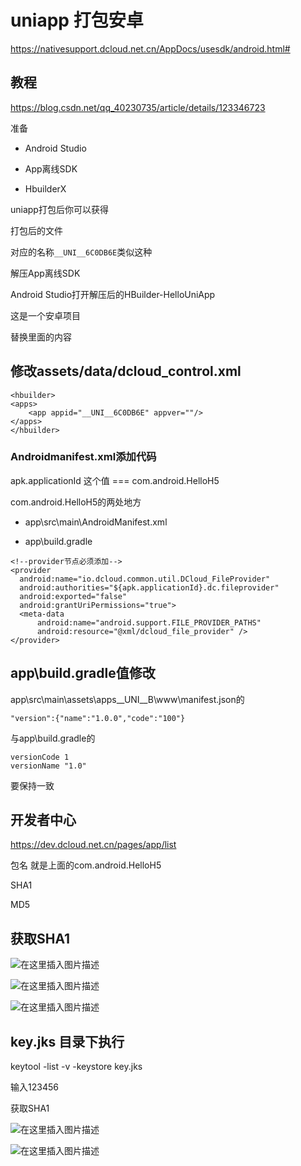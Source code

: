

# uniapp 打包安卓

https://nativesupport.dcloud.net.cn/AppDocs/usesdk/android.html#

## 教程

https://blog.csdn.net/qq_40230735/article/details/123346723



准备

- Android Studio

- App离线SDK

- HbuilderX

uniapp打包后你可以获得

 打包后的文件

对应的名称`__UNI__6C0DB6E`类似这种



解压App离线SDK

Android Studio打开解压后的HBuilder-HelloUniApp

这是一个安卓项目

替换里面的内容



## 修改assets/data/dcloud_control.xml

```
<hbuilder>
<apps>
    <app appid="__UNI__6C0DB6E" appver=""/>
</apps>
</hbuilder>
```





### Androidmanifest.xml添加代码

apk.applicationId 这个值 === com.android.HelloH5

com.android.HelloH5的两处地方

- app\src\main\AndroidManifest.xml

- app\build.gradle

```
<!--provider节点必须添加-->
<provider
  android:name="io.dcloud.common.util.DCloud_FileProvider"
  android:authorities="${apk.applicationId}.dc.fileprovider"
  android:exported="false"
  android:grantUriPermissions="true">
  <meta-data
      android:name="android.support.FILE_PROVIDER_PATHS"
      android:resource="@xml/dcloud_file_provider" />
</provider>

```





## app\build.gradle值修改

app\src\main\assets\apps\__UNI__B\www\manifest.json的

```
"version":{"name":"1.0.0","code":"100"}
```

与app\build.gradle的 

```
versionCode 1
versionName "1.0"
```

要保持一致

## 开发者中心

https://dev.dcloud.net.cn/pages/app/list



包名  就是上面的com.android.HelloH5

SHA1 

MD5





## 获取SHA1 

 ![在这里插入图片描述](https://img-blog.csdnimg.cn/f8a2192843d149e6946eac82c1fab8bd.png?x-oss-process=image/watermark,type_d3F5LXplbmhlaQ,shadow_50,text_Q1NETiBAQW1vZG9ybw==,size_20,color_FFFFFF,t_70,g_se,x_16#pic_center)



 ![在这里插入图片描述](https://img-blog.csdnimg.cn/7a06837a3a7e41a48728f918447ea450.png?x-oss-process=image/watermark,type_d3F5LXplbmhlaQ,shadow_50,text_Q1NETiBAQW1vZG9ybw==,size_20,color_FFFFFF,t_70,g_se,x_16#pic_center)



 ![在这里插入图片描述](https://img-blog.csdnimg.cn/488ac81d6d874c5ab828c423cb69b0c7.png?x-oss-process=image/watermark,type_d3F5LXplbmhlaQ,shadow_50,text_Q1NETiBAQW1vZG9ybw==,size_20,color_FFFFFF,t_70,g_se,x_16#pic_center)



## key.jks   目录下执行

 keytool -list -v -keystore key.jks    

输入123456

获取SHA1

 ![在这里插入图片描述](https://img-blog.csdnimg.cn/48159ede962b40b7afceca9b428203d5.png?x-oss-process=image/watermark,type_d3F5LXplbmhlaQ,shadow_50,text_Q1NETiBAQW1vZG9ybw==,size_20,color_FFFFFF,t_70,g_se,x_16#pic_center) 





 ![在这里插入图片描述](https://img-blog.csdnimg.cn/29d4e945bc4e4b3ea3acecedf06c5574.png?x-oss-process=image/watermark,type_d3F5LXplbmhlaQ,shadow_50,text_Q1NETiBAQW1vZG9ybw==,size_20,color_FFFFFF,t_70,g_se,x_16#pic_center) 